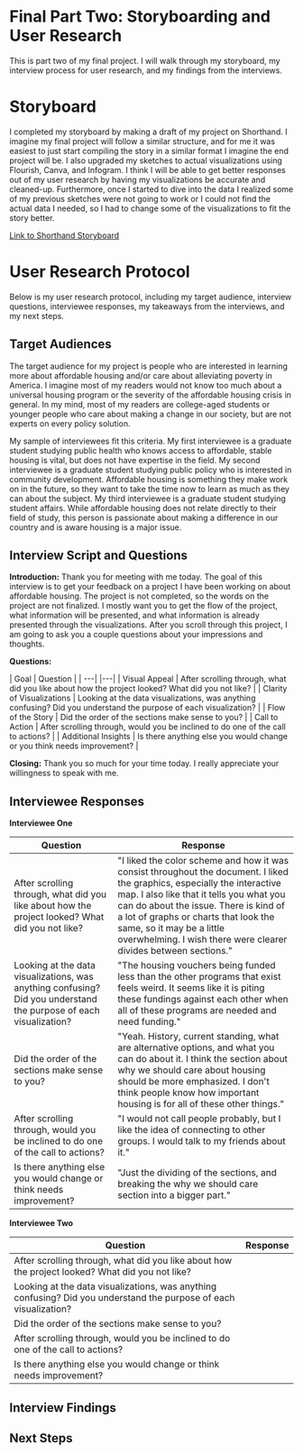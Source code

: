 # Final Part Two: Storyboarding and User Research

This is part two of my final project. I will walk through my storyboard, my interview process for user research, and my findings from the interviews.

# Storyboard

I completed my storyboard by making a draft of my project on Shorthand. I imagine my final project will follow a similar structure, and for me it was easiest to just start compiling the story in a similar format I imagine the end project will be. I also upgraded my sketches to actual visualizations using Flourish, Canva, and Infogram. I think I will be able to get better responses out of my user research by having my visualizations be accurate and cleaned-up. Furthermore, once I started to dive into the data I realized some of my previous sketches were not going to work or I could not find the actual data I needed, so I had to change some of the visualizations to fit the story better.

[Link to Shorthand Storyboard](https://preview.shorthand.com/eacyLRuh2Nl2lM2c)

# User Research Protocol

Below is my user research protocol, including my target audience, interview questions, interviewee responses, my takeaways from the interviews, and my next steps.

## Target Audiences

The target audience for my project is people who are interested in learning more about affordable housing and/or care about alleviating poverty in America. I imagine most of my readers would not know too much about a universal housing program or the severity of the affordable housing crisis in general. In my mind, most of my readers are college-aged students or younger people who care about making a change in our society, but are not experts on every policy solution.

My sample of interviewees fit this criteria. My first interviewee is a graduate student studying public health who knows access to affordable, stable housing is vital, but does not have expertise in the field. My second interviewee is a graduate student studying public policy who is interested in community development. Affordable housing is something they make work on in the future, so they want to take the time now to learn as much as they can about the subject. My third interviewee is a graduate student studying student affairs. While affordable housing does not relate directly to their field of study, this person is passionate about making a difference in our country and is aware housing is a major issue.

## Interview Script and Questions

**Introduction:** Thank you for meeting with me today. The goal of this interview is to get your feedback on a project I have been working on about affordable housing. The project is not completed, so the words on the project are not finalized. I mostly want you to get the flow of the project, what information will be presented, and what information is already presented through the visualizations. After you scroll through this project, I am going to ask you a couple questions about your impressions and thoughts.

**Questions:**

| Goal | Question |
| ---| |---|
| Visual Appeal | After scrolling through, what did you like about how the project looked? What did you not like? |
| Clarity of Visualizations | Looking at the data visualizations, was anything confusing? Did you understand the purpose of each visualization? |
| Flow of the Story | Did the order of the sections make sense to you? |
| Call to Action | After scrolling through, would you be inclined to do one of the call to actions? |
| Additional Insights | Is there anything else you would change or you think needs improvement? |

**Closing:** Thank you so much for your time today. I really appreciate your willingness to speak with me.

## Interviewee Responses

**Interviewee One**

| Question | Response |
| --- | --- |
| After scrolling through, what did you like about how the project looked? What did you not like? | "I liked the color scheme and how it was consist throughout the document. I liked the graphics, especially the interactive map. I also like that it tells you what you can do about the issue. There is kind of a lot of graphs or charts that look the same, so it may be a little overwhelming. I wish there were clearer divides between sections." |
| Looking at the data visualizations, was anything confusing? Did you understand the purpose of each visualization? | "The housing vouchers being funded less than the other programs that exist feels weird. It seems like it is piting these fundings against each other when all of these programs are needed and need funding." |
| Did the order of the sections make sense to you? | "Yeah. History, current standing, what are alternative options, and what you can do about it. I think the section about why we should care about housing should be more emphasized. I don't think people know how important housing is for all of these other things." |
| After scrolling through, would you be inclined to do one of the call to actions? | "I would not call people probably, but I like the idea of connecting to other groups. I would talk to my friends about it." |
| Is there anything else you would change or think needs improvement? | "Just the dividing of the sections, and breaking the why we should care section into a bigger part." |

**Interviewee Two**

| Question | Response |
| --- | --- |
| After scrolling through, what did you like about how the project looked? What did you not like? |  |
| Looking at the data visualizations, was anything confusing? Did you understand the purpose of each visualization? |  |
| Did the order of the sections make sense to you? | |
| After scrolling through, would you be inclined to do one of the call to actions? |  |
| Is there anything else you would change or think needs improvement? |  |

## Interview Findings

## Next Steps
